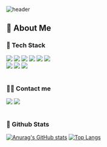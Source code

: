 <div>
  
  <!--Header-->
![header](https://capsule-render.vercel.app/api?type=waving&color=gradient&height=260&text=LEE%20HAN%20JUN&animation=twinkling&fontColor=fafcff&fontSize=50)
  
</div>

<div>
  
  ## 👀 About Me
  
  ### 🧱 Tech Stack
  <img src="https://img.shields.io/badge/Git-F05032?style=for-the-badge&logo=Git&logoColor=white">
  <img src="https://img.shields.io/badge/Github-181717?style=for-the-badge&logo=Github&logoColor=white">
  <img src="https://img.shields.io/badge/Java-007396?style=for-the-badge&logo=Java&logoColor=white">
  <img src="https://img.shields.io/badge/MySQL-4479A1?style=for-the-badge&logo=MySQL&logoColor=white">
  <img src="https://img.shields.io/badge/Spring Boot-6DB33F?style=for-the-badge&logo=Spring Boot&logoColor=white">
  <img src="https://img.shields.io/badge/Spring-6DB33F?style=for-the-badge&logo=Spring&logoColor=white">
 <br/>
  <img src="https://img.shields.io/badge/amazons3-569A31?style=for-the-badge&logo=Spring&logoColor=white">
  <img src="https://img.shields.io/badge/amazonec2-FF9900?style=for-the-badge&logo=Spring&logoColor=white">
  <img src="https://img.shields.io/badge/amazonroute53-8C4FFF?style=for-the-badge&logo=Spring&logoColor=white">
  <br/><br> 

  </div>
  
   <div>

  ### 🧑‍💻 Contact me
  <div style="text-align: left;"> 
         <img src="https://img.shields.io/badge/velog-20C997?style=for-the-badge&logo=Tistory&logoColor=white&link=velog"></a>
         <img src="https://img.shields.io/badge/Gmail-EA4335?style=for-the-badge&logo=Gmail&logoColor=white&link=mail"></a>
    </div> <br> 

<div>
  
  ### 🤔 Github Stats
  [![Anurag's GitHub stats](https://github-readme-stats.vercel.app/api?username=Vaxee03&show_icons=true&theme=transparent&border_color=007396)](https://github.com/anuraghazra/github-readme-stats)
  [![Top Langs](https://github-readme-stats.vercel.app/api/top-langs/?username=Vaxee03&show_icons=true&theme=transparent&border_color=007396)](https://github.com/anuraghazra/github-readme-stats)
</div>
